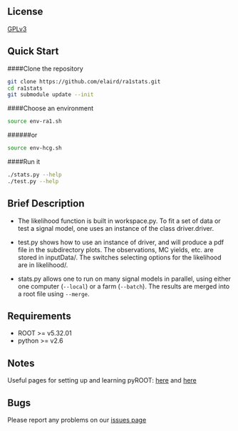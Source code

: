 ## License
[GPLv3](http://www.gnu.org/licenses/gpl.html)

## Quick Start
####Clone the repository
```bash
git clone https://github.com/elaird/ra1stats.git
cd ra1stats
git submodule update --init
```

####Choose an environment
```bash
source env-ra1.sh
```
######or
```bash
source env-hcg.sh
```

####Run it
```bash
./stats.py --help
./test.py --help
```

## Brief Description
* The likelihood function is built in workspace.py.  To fit a set of
data or test a signal model, one uses an instance of the class
driver.driver.

* test.py shows how to use an instance of driver, and will produce a
pdf file in the subdirectory plots.  The observations, MC yields,
etc. are stored in inputData/.  The switches selecting options for the
likelihood are in likelihood/.

* stats.py allows one to run on many signal models in parallel, using
either one computer (`--local`) or a farm (`--batch`).  The results
are merged into a root file using `--merge`.

## Requirements
* ROOT >= v5.32.01
* python >= v2.6

## Notes
Useful pages for setting up and learning pyROOT:
[here](http://root.cern.ch/drupal/content/how-use-use-python-pyroot-interpreter) and [here](http://wlav.web.cern.ch/wlav/pyroot/)

## Bugs
Please report any problems on our [issues page](https://github.com/elaird/ra1stats/issues)
